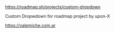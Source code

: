 https://roadmap.sh/projects/custom-dropdown

Custom Dropwdown for roadmap project by upon-X

https://valemiche.com.ar